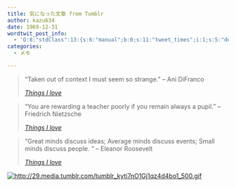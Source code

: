 ```yaml
---
title: 気になった文章 from Tumblr
author: kazu634
date: 1969-12-31
wordtwit_post_info:
  - 'O:8:"stdClass":13:{s:6:"manual";b:0;s:11:"tweet_times";i:1;s:5:"delay";i:0;s:7:"enabled";i:1;s:10:"separation";s:2:"60";s:7:"version";s:3:"3.7";s:14:"tweet_template";b:0;s:6:"status";i:2;s:6:"result";a:0:{}s:13:"tweet_counter";i:2;s:13:"tweet_log_ids";a:1:{i:0;i:5147;}s:9:"hash_tags";a:0:{}s:8:"accounts";a:1:{i:0;s:7:"kazu634";}}'
categories:
  - メモ

---
```

<div class="section">
<blockquote title="Things I love" cite="http://kazu634.tumblr.com/post/429326295/taken-out-of-context-i-must-seem-so-strange">
<p>
      &#8220;Taken out of context I must seem so strange.&#8221; &#8211; Ani DiFranco
</p>
    
<p>
<cite><a href="http://kazu634.tumblr.com/post/429326295/taken-out-of-context-i-must-seem-so-strange" onclick="__gaTracker('send', 'event', 'outbound-article', 'http://kazu634.tumblr.com/post/429326295/taken-out-of-context-i-must-seem-so-strange', 'Things I love');" target="_blank">Things I love</a></cite>
</p>
</blockquote>
  
<blockquote title="Things I love" cite="http://kazu634.tumblr.com/post/429323247/you-are-rewarding-a-teacher-poorly-if-you-remain">
<p>
      &#8220;You are rewarding a teacher poorly if you remain always a pupil.&#8221; &#8211; Friedrich Nietzsche
</p>
    
<p>
<cite><a href="http://kazu634.tumblr.com/post/429323247/you-are-rewarding-a-teacher-poorly-if-you-remain" onclick="__gaTracker('send', 'event', 'outbound-article', 'http://kazu634.tumblr.com/post/429323247/you-are-rewarding-a-teacher-poorly-if-you-remain', 'Things I love');" target="_blank">Things I love</a></cite>
</p>
</blockquote>
  
<blockquote title="Things I love" cite="http://kazu634.tumblr.com/post/429319623/great-minds-discuss-ideas-average-minds-discuss">
<p>
      &#8220;Great minds discuss ideas; Average minds discuss events; Small minds discuss people. &#8221; &#8211; Eleanor Roosevelt
</p>
    
<p>
<cite><a href="http://kazu634.tumblr.com/post/429319623/great-minds-discuss-ideas-average-minds-discuss" onclick="__gaTracker('send', 'event', 'outbound-article', 'http://kazu634.tumblr.com/post/429319623/great-minds-discuss-ideas-average-minds-discuss', 'Things I love');" target="_blank">Things I love</a></cite>
</p>
</blockquote>
  
<p>
<center>
</center>
</p>
  
<p>
<a href="http://29.media.tumblr.com/tumblr_kyti7nO1Gj1qz4d4bo1_500.gif" onclick="__gaTracker('send', 'event', 'outbound-article', 'http://29.media.tumblr.com/tumblr_kyti7nO1Gj1qz4d4bo1_500.gif', '');" class="http-image" target="_blank"><img src="http://29.media.tumblr.com/tumblr_kyti7nO1Gj1qz4d4bo1_500.gif" class="http-image" alt="http://29.media.tumblr.com/tumblr_kyti7nO1Gj1qz4d4bo1_500.gif" /></a>
</p></p>
</div>
